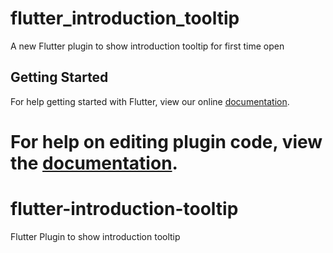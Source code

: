 # flutter_introduction_tooltip

A new Flutter plugin to show introduction tooltip for first time open

## Getting Started

For help getting started with Flutter, view our online
[documentation](https://flutter.io/).

For help on editing plugin code, view the [documentation](https://flutter.io/developing-packages/#edit-plugin-package).
=======
# flutter-introduction-tooltip
Flutter Plugin to show introduction tooltip
